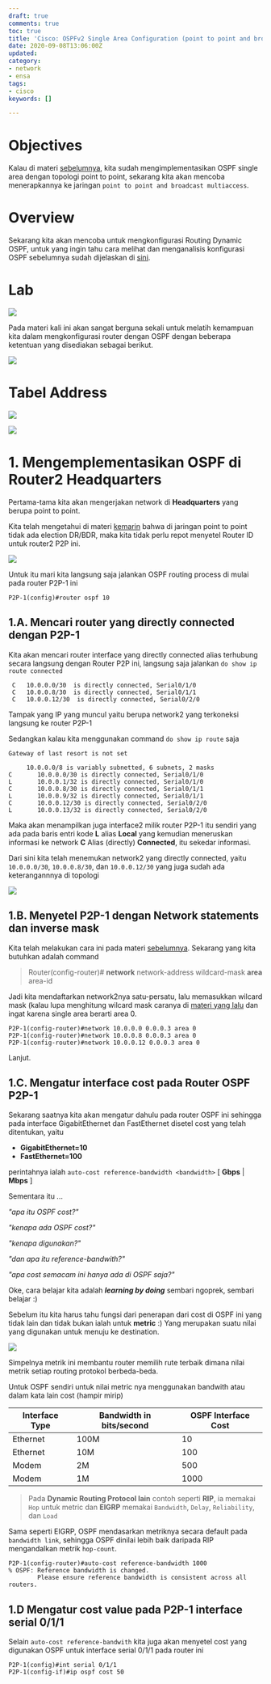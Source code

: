 ```yaml
---
draft: true
comments: true
toc: true
title: 'Cisco: OSPFv2 Single Area Configuration (point to point and broadcast multiaccess)'
date: 2020-09-08T13:06:00Z
updated: 
category:
- network
- ensa
tags:
- cisco
keywords: []

---
```

# **Objectives**

Kalau di materi [sebelumnya](https://8log.js.org/2020/08/16/network/cisco-ospfv2-single-area-point-to-point/), kita sudah mengimplementasikan OSPF single area dengan topologi point to point, sekarang kita akan mencoba menerapkannya ke jaringan `point to point and broadcast multiaccess`.

# **Overview**

Sekarang kita akan mencoba untuk mengkonfigurasi Routing Dynamic OSPF, untuk yang ingin tahu cara melihat dan menganalisis konfigurasi OSPF sebelumnya sudah dijelaskan di [sini](https://8log.js.org/2020/09/08/network/cisco-ospfv2-single-area-verify/).

# **Lab**

![](/images/2020-08-09_sel_07-21-22.png)

Pada materi kali ini akan sangat berguna sekali untuk melatih kemampuan kita dalam mengkonfigurasi router dengan OSPF dengan beberapa ketentuan yang disediakan sebagai berikut.

![](/images/2020-08-09_sel_20-08-28.png)

# **Tabel Address**

![](/images/2020-08-09_sel_07-23-29.png)

![](/images/2020-08-09_sel_07-23-44.png)

# **1. Mengemplementasikan OSPF di Router2 Headquarters**

Pertama-tama kita akan mengerjakan network di **Headquarters** yang berupa point to point.

Kita telah mengetahui di materi [kemarin]() bahwa di jaringan point to point tidak ada election DR/BDR, maka kita tidak perlu repot menyetel Router ID untuk router2 P2P ini.

![](/images/2020-09-09_rab_12-55-44.png)

Untuk itu mari kita langsung saja jalankan OSPF routing process di mulai pada router P2P-1 ini

    P2P-1(config)#router ospf 10

## 1.A. Mencari router yang directly connected dengan P2P-1

Kita akan mencari router interface yang directly connected alias terhubung secara langsung dengan Router P2P ini, langsung saja jalankan `do show ip route connected`

     C   10.0.0.0/30  is directly connected, Serial0/1/0
     C   10.0.0.8/30  is directly connected, Serial0/1/1
     C   10.0.0.12/30  is directly connected, Serial0/2/0

Tampak yang IP yang muncul yaitu berupa network2 yang terkoneksi langsung ke router P2P-1

Sedangkan kalau kita menggunakan command `do show ip route` saja

    Gateway of last resort is not set
    
         10.0.0.0/8 is variably subnetted, 6 subnets, 2 masks
    C       10.0.0.0/30 is directly connected, Serial0/1/0
    L       10.0.0.1/32 is directly connected, Serial0/1/0
    C       10.0.0.8/30 is directly connected, Serial0/1/1
    L       10.0.0.9/32 is directly connected, Serial0/1/1
    C       10.0.0.12/30 is directly connected, Serial0/2/0
    L       10.0.0.13/32 is directly connected, Serial0/2/0

Maka akan menampilkan juga interface2 milik router P2P-1 itu sendiri yang ada pada baris entri kode **L** alias **Local** yang kemudian meneruskan informasi ke network **C** Alias (directly) **Connected**, itu sekedar informasi.

Dari sini kita telah menemukan network2 yang directly connected, yaitu `10.0.0.0/30`, `10.0.0.8/30`, dan `10.0.0.12/30` yang juga sudah ada keterangannnya di topologi

![](/images/2020-09-09_rab_14-01-51.png)

## 1.B. Menyetel P2P-1 dengan Network statements dan inverse mask

Kita telah melakukan cara ini pada materi [sebelumnya](https://8log.js.org/2020/08/16/network/cisco-ospfv2-single-area-point-to-point/#2-B-Menyetel-R1-dengan-Network-statements-dan-Wilcard-Mask). Sekarang yang kita butuhkan adalah command

> Router(config-router)# **network** network-address wildcard-mask **area** area-id

Jadi kita mendaftarkan network2nya satu-persatu, lalu memasukkan wilcard mask (kalau lupa menghitung wilcard mask caranya di [materi yang lalu](https://8log.js.org/2020/08/16/network/cisco-ospfv2-single-area-point-to-point/#2-A-Cara-Mengkonversikan-subnet-ke-desimal) dan ingat karena single area berarti area 0.

    P2P-1(config-router)#network 10.0.0.0 0.0.0.3 area 0
    P2P-1(config-router)#network 10.0.0.8 0.0.0.3 area 0
    P2P-1(config-router)#network 10.0.0.12 0.0.0.3 area 0

Lanjut.

## 1.C. Mengatur interface cost pada Router OSPF P2P-1

Sekarang saatnya kita akan mengatur dahulu pada router OSPF ini sehingga pada interface GigabitEthernet dan FastEthernet disetel cost yang telah ditentukan, yaitu

* **GigabitEthernet=10**
* **FastEthernet=100**

perintahnya ialah `auto-cost reference-bandwidth <bandwidth>` \[ **Gbps** | **Mbps** \]

Sementara itu ...

_"apa itu OSPF cost?"_

_"kenapa ada OSPF cost?"_

_"kenapa digunakan?"_

_"dan apa itu reference-bandwith?"_

_"apa cost semacam ini hanya ada di OSPF saja?"_

Oke, cara belajar kita adalah **_learning by doing_** sembari ngoprek, sembari belajar :)

Sebelum itu kita harus tahu fungsi dari penerapan dari cost di OSPF ini yang tidak lain dan tidak bukan ialah untuk **metric** :) Yang merupakan suatu nilai yang digunakan untuk menuju ke destination.

![](/images/2020-09-09_rab_15-17-27.png)

Simpelnya metrik ini membantu router memilih rute terbaik dimana nilai metrik setiap routing protokol berbeda-beda.

Untuk OSPF sendiri untuk nilai metric nya menggunakan bandwith atau dalam kata lain cost (hampir mirip)

| Interface Type | Bandwidth in bits/second | OSPF Interface Cost |
| --- | --- | --- |
| Ethernet | 100M | 10 |
| Ethernet | 10M | 100 |
| Modem | 2M | 500 |
| Modem | 1M | 1000 |

> Pada **Dynamic Routing Protocol lain** contoh seperti **RIP**, ia memakai `Hop` untuk metric dan **EIGRP** memakai `Bandwidth`, `Delay`, `Reliability`, dan `Load`

Sama seperti EIGRP, OSPF mendasarkan metriknya secara default pada `bandwidth link`, sehingga OSPF dinilai lebih baik daripada RIP mengandalkan metrik `hop-count`.

    P2P-1(config-router)#auto-cost reference-bandwidth 1000
    % OSPF: Reference bandwidth is changed.
            Please ensure reference bandwidth is consistent across all routers.

## 1.D Mengatur cost value pada P2P-1 interface serial 0/1/1

Selain `auto-cost reference-bandwith` kita juga akan menyetel cost yang digunakan OSPF untuk interface serial 0/1/1 pada router ini

    P2P-1(config)#int serial 0/1/1
    P2P-1(config-if)#ip ospf cost 50